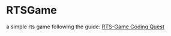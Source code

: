 # RTSGame
a simple rts game following the guide: [RTS-Game Coding Quest]([https://www.youtube.com/watch?v=2hiKniYh8y4&list=PLPuNhh82sRgljBFnwgASb0x5ZNhBheHY8&ab_channel=CodingQuests](https://www.youtube.com/watch?v=2hiKniYh8y4&list=PLPuNhh82sRgljBFnwgASb0x5ZNhBheHY8&ab_channel=CodingQuests))  
